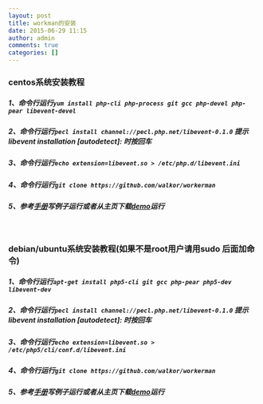 ```yaml
---
layout: post
title: workman的安装
date: 2015-06-29 11:15
author: admin
comments: true
categories: []
---
```

<h3>centos系统安装教程</h3>
<h5>1、命令行运行<code>yum install php-cli php-process git gcc php-devel php-pear libevent-devel</code></h5>
<h5>2、命令行运行<code>pecl install channel://pecl.php.net/libevent-0.1.0</code> 提示libevent installation [autodetect]: 时按回车</h5>
<h5>3、命令行运行<code>echo extension=libevent.so &gt; /etc/php.d/libevent.ini</code></h5>
<h5>4、命令行运行<code>git clone https://github.com/walkor/workerman</code></h5>
<h5>5、参考<a href="http://doc3.workerman.net/getting-started/simple-example.html" target="_blank">手册</a>写例子运行或者从主页下载<a href="http://www.workerman.net/applications">demo</a>运行</h5>
&nbsp;
<h3>debian/ubuntu系统安装教程(如果不是root用户请用sudo 后面加命令)</h3>
<h5>1、命令行运行<code>apt-get install php5-cli git gcc php-pear php5-dev libevent-dev</code></h5>
<h5>2、命令行运行<code>pecl install channel://pecl.php.net/libevent-0.1.0</code> 提示libevent installation [autodetect]: 时按回车</h5>
<h5>3、命令行运行<code>echo extension=libevent.so &gt; /etc/php5/cli/conf.d/libevent.ini</code></h5>
<h5>4、命令行运行<code>git clone https://github.com/walkor/workerman</code></h5>
<h5>5、参考<a href="http://doc3.workerman.net/getting-started/simple-example.html" target="_blank">手册</a>写例子运行或者从主页下载<a href="http://www.workerman.net/applications">demo</a>运行</h5>
&nbsp;
